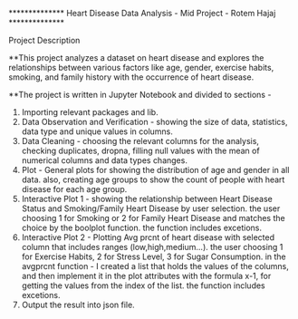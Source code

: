 ************** Heart Disease Data Analysis - Mid Project - Rotem Hajaj **************


Project Description

**This project analyzes a dataset on heart disease and explores the relationships between various factors like age, gender, exercise habits, smoking, and family history with the occurrence of heart disease.

**The project is written in Jupyter Notebook and divided to sections -
1. Importing relevant packages and lib.
2. Data Observation and Verification - showing the size of data, statistics, data type and unique values in columns. 
3. Data Cleaning - choosing the relevant columns for the analysis, checking duplicates, dropna, filling null values with the mean of numerical columns and data types changes.
4. Plot - General plots for showing the distribution of age and gender in all data. also, creating age groups to show the count of people with heart disease for each age group.
5. Interactive Plot 1 - showing the relationship between Heart Disease Status and Smoking/Family Heart Disease by user selection. the user choosing 1 for Smoking or 2 for Family Heart Disease and matches the choice by the boolplot function. the function includes excetions.
6. Interactive Plot 2 - Plotting Avg prcnt of heart disease with selected column that includes ranges (low,high,medium...). the user choosing 1 for Exercise Habits, 2 for Stress Level, 3 for Sugar Consumption. in the avgprcnt function - I created a list that holds the values of the columns, and then implement it in the plot attributes with the formula x-1, for getting the values from the index of the list. the function includes excetions.
7. Output the result into json file.




 

